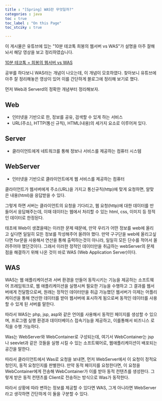 ```yaml
---
title : "[Spring] WAS란 무엇일까?"
categories : java
toc : true
toc_label : "On this Page"
toc_stciky : true

---
```

이 게시물은 유튜브에 있는 "10분 테코톡 희봉의 웹서버 vs WAS"가 설명을 아주 잘해놔서 해당 영상을 보고 정리하였습니다.

[10분 테코톡 = 희봉의 웹서버 vs WAS](https://www.youtube.com/watch?v=NyhbNtOq0Bc)

공부를 하다보니 WAS라는 개념이 나오는데, 이 개념이 모호하였다. 찾아보니 유튜브에 아주 잘 정리해놓은 영상이 있어 이를 간단하게 블로그에 정리해 보기로 했다.

먼저 Web과 Serverd의 정확한 개념부터 정리해보자.

## Web
- 인터넷을 기반으로 한, 정보를 공유, 검색할 수 있게 하는 서비스
- URL(주소), HTTP(통신 규칙), HTML(내용)의 세가지 요소로 이루어져 있다.

## Server
- 클라이언트에게 네트워크를 통해 정보나 서비스를 제공하는 컴퓨터 시스템 

## WebServer
- 인터넷을 기반으로 클라이언트에게 웹 서비스를 제공하는 컴퓨터

클라이언트가 웹서버에게 주소(URL)을 가지고 통신규칙(http)에 맞게 요청하면, 알맞은 내용(html)을 응답받을 수 있다.

그렇게 하면 서버는 클라이언트의 요청을 기다리고, 웹 요청(http)에 대한 데이터를 만들어서 응답해주는데, 이때 데이터는 웹에서 처리할 수 있는 html, css, 이미지 등 정적인 데이터로 한정된다.       

태초에 Web이 생겼을때는 이러한 문제 때문에, 만약 우리가 어떤 정보를 web에 올리고 싶다면 일일히 모든 정보를 작성해주어 올려야 했다. 만약 구구단을 web에 올리고싶다면 for문을 사용해서 연산을 통해 출력하는것이 아니라, 일일히 모든 단수를 적어서 올려주어야 했던것이다. 그래서 이러한 정적인 데이터만을 취급하는 webServer의 문제점을 해결하기 위해 나온 것이 바로 WAS (Web Application Server)이다.

## WAS
WAS는 웹 애플리케이션과 서버 환경을 만들어 동작시키는 기능을 제공하는 소프트웨어 프레임워크로, 웹 애플리케이션을 실행시켜 필요한 기능을 수행하고 그 결과를 웹서버에게 전달함으로써, 원래는 정적인 데이터만을 취급 가능했던 웹서버가 이제는 어플리케이션을 통해 연산한 데이터를 받아 웹서버에 표시하게 됨으로써 동적인 데이터를 사용할 수 있게 된 서버를 말한다.

따라서 WAS는 php, jsp, asp와 같은 언어를 사용해서 동적인 페이지를 생성할 수 있으며, 프로그램 실행 환경과 데이터베이스 접속기능을 제공하고, 이를통해서 비즈니스 로직을 수행 가능하다.

Was는 WebServer와 WebContainer로 구성되는데, 여기서 WebContainer는 jsp나 seevlet과 같은 것들을 실행 시킬 수 있는 소프트웨어로, 웹애플리케이션이 배포되는 공간을 말한다.

따라서 클라이언트에서 Was로 요청을 보내면, 먼저 WebServer에서 이 요청이 정적요청인지, 동적 요청인지를 판별한다. 만약 동적 페이지를 요청한다면, 이 요청을 WebContainer에게 전송해 WebContainer가 이를 받아 동적 컨텐츠를 생성한다. 그렇게 받은 동적 컨텐츠를 Client로 전송하는 방식으로 Was가 동작한다.

따라서 상황에 따라 변하는 정보를 제공할 수 있다면 WAS, 그게 아니라면 WebServer라고 생각하면 간단하게 이 둘을 구분할 수 있다.
